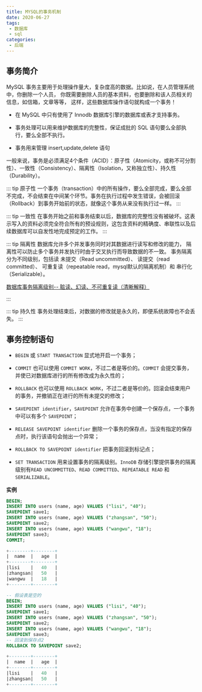 ```yaml
---
title: MYSQL的事务机制
date: 2020-06-27
tags:
 - 数据库
 - sql
categories:
 - 后端
---
```

## 事务简介

MySQL 事务主要用于处理操作量大，复杂度高的数据。比如说，在人员管理系统中，你删除一个人员，
你既需要删除人员的基本资料，也要删除和该人员相关的信息，如信箱，文章等等，
这样，这些数据库操作语句就构成一个事务！

* 在 MySQL 中只有使用了 Innodb 数据库引擎的数据库或表才支持事务。

* 事务处理可以用来维护数据库的完整性，保证成批的 SQL 语句要么全部执行，要么全部不执行。

* 事务用来管理 insert,update,delete 语句


一般来说，事务是必须满足4个条件（ACID）：原子性（Atomicity，或称不可分割性）、一致性（Consistency）、隔离性（Isolation，又称独立性）、持久性（Durability）。

::: tip 原子性
一个事务（transaction）中的所有操作，要么全部完成，要么全部不完成，不会结束在中间某个环节。事务在执行过程中发生错误，会被回滚（Rollback）到事务开始前的状态，就像这个事务从来没有执行过一样。
:::

::: tip 一致性
在事务开始之前和事务结束以后，数据库的完整性没有被破坏。这表示写入的资料必须完全符合所有的预设规则，这包含资料的精确度、串联性以及后续数据库可以自发性地完成预定的工作。
:::

::: tip 隔离性 
数据库允许多个并发事务同时对其数据进行读写和修改的能力，
隔离性可以防止多个事务并发执行时由于交叉执行而导致数据的不一致。
事务隔离分为不同级别，包括读
未提交（Read uncommitted）、
读提交（read committed）、
可重复读（repeatable read，mysql默认的隔离机制）和
串行化（Serializable）。

[数据库事务隔离级别-- 脏读、幻读、不可重复读（清晰解释）](https://blog.csdn.net/JIESA/article/details/51317164)

:::

::: tip 持久性 
事务处理结束后，对数据的修改就是永久的，即便系统故障也不会丢失。
:::

## 事务控制语句

* `BEGIN` 或 `START TRANSACTION` 显式地开启一个事务；

* `COMMIT` 也可以使用 `COMMIT WORK`，不过二者是等价的。`COMMIT` 会提交事务，并使已对数据库进行的所有修改成为永久性的；

* `ROLLBACK` 也可以使用 `ROLLBACK WORK`，不过二者是等价的。回滚会结束用户的事务，并撤销正在进行的所有未提交的修改；

* `SAVEPOINT identifier`，`SAVEPOINT` 允许在事务中创建一个保存点，一个事务中可以有多个 `SAVEPOINT`；

* `RELEASE SAVEPOINT identifier` 删除一个事务的保存点，当没有指定的保存点时，执行该语句会抛出一个异常；

* `ROLLBACK TO SAVEPOINT identifier` 把事务回滚到标记点；

* `SET TRANSACTION` 用来设置事务的隔离级别。`InnoDB` 存储引擎提供事务的隔离级别有`READ UNCOMMITTED`、`READ COMMITTED`、`REPEATABLE READ` 和 `SERIALIZABLE`。

**实例**

```sql
BEGIN;
INSERT INTO users (name, age) VALUES ("lisi", "40");
SAVEPOINT save1;
INSERT INTO users (name, age) VALUES ("zhangsan", "50");
SAVEPOINT save2;
INSERT INTO users (name, age) VALUES ("wangwu", "18");
SAVEPOINT save3;
COMMIT;

+--------+--------+
|  name  |   age  |
+--------+--------+
|lisi    |   40   |
|zhangsan|   50   |
|wangwu  |   18   |
+--------+--------+

-- 假设表是空的
BEGIN;
INSERT INTO users (name, age) VALUES ("lisi", "40");
SAVEPOINT save1;
INSERT INTO users (name, age) VALUES ("zhangsan", "50");
SAVEPOINT save2;
INSERT INTO users (name, age) VALUES ("wangwu", "18");
SAVEPOINT save3;
-- 回滚到保存点2
ROLLBACK TO SAVEPOINT save2;

+--------+--------+
|  name  |   age  |
+--------+--------+
|lisi    |   40   |
|zhangsan|   50   |
+--------+--------+
```